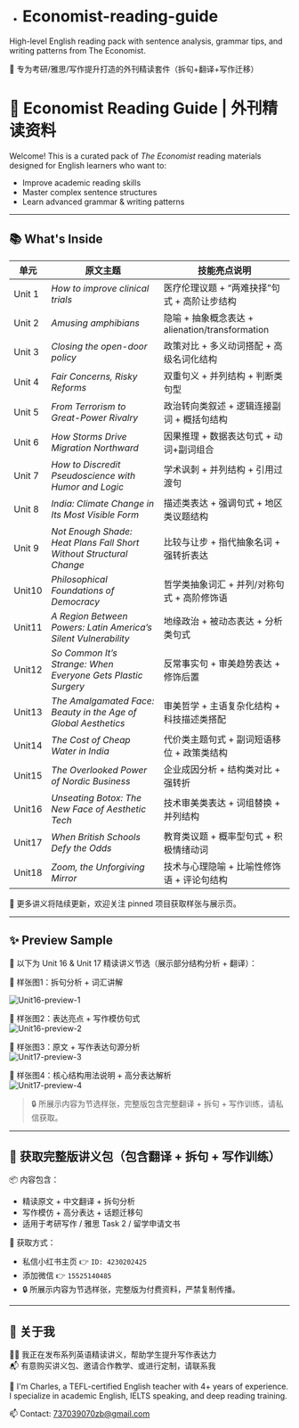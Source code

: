 - # Economist-reading-guide
High-level English reading pack with sentence analysis, grammar tips, and writing patterns from The Economist.

📘 专为考研/雅思/写作提升打造的外刊精读套件（拆句+翻译+写作迁移）
# 🧠 Economist Reading Guide | 外刊精读资料

Welcome! This is a curated pack of *The Economist* reading materials designed for English learners who want to:
- Improve academic reading skills
- Master complex sentence structures
- Learn advanced grammar & writing patterns

---


## 📚 What's Inside

| 单元   | 原文主题                                                                                   | 技能亮点说明                                      |
|--------|--------------------------------------------------------------------------------------------|---------------------------------------------------|
| Unit 1 | *How to improve clinical trials*                                                           | 医疗伦理议题 + “两难抉择”句式 + 高阶让步结构       |
| Unit 2 | *Amusing amphibians*                                                                       | 隐喻 + 抽象概念表达 + alienation/transformation   |
| Unit 3 | *Closing the open-door policy*                                                              | 政策对比 + 多义动词搭配 + 高级名词化结构          |
| Unit 4 | *Fair Concerns, Risky Reforms*                                                              | 双重句义 + 并列结构 + 判断类句型                  |
| Unit 5 | *From Terrorism to Great-Power Rivalry*                                                    | 政治转向类叙述 + 逻辑连接副词 + 概括句结构         |
| Unit 6 | *How Storms Drive Migration Northward*                                                     | 因果推理 + 数据表达句式 + 动词+副词组合            |
| Unit 7 | *How to Discredit Pseudoscience with Humor and Logic*                                      | 学术讽刺 + 并列结构 + 引用过渡句                  |
| Unit 8 | *India: Climate Change in Its Most Visible Form*                                           | 描述类表达 + 强调句式 + 地区类议题结构             |
| Unit 9 | *Not Enough Shade: Heat Plans Fall Short Without Structural Change*                        | 比较与让步 + 指代抽象名词 + 强转折表达             |
| Unit10 | *Philosophical Foundations of Democracy*                                                   | 哲学类抽象词汇 + 并列/对称句式 + 高阶修饰语        |
| Unit11 | *A Region Between Powers: Latin America’s Silent Vulnerability*                            | 地缘政治 + 被动态表达 + 分析类句式                 |
| Unit12 | *So Common It’s Strange: When Everyone Gets Plastic Surgery*                               | 反常事实句 + 审美趋势表达 + 修饰后置               |
| Unit13 | *The Amalgamated Face: Beauty in the Age of Global Aesthetics*                             | 审美哲学 + 主语复杂化结构 + 科技描述类搭配         |
| Unit14 | *The Cost of Cheap Water in India*                                                         | 代价类主题句式 + 副词短语移位 + 政策类结构         |
| Unit15 | *The Overlooked Power of Nordic Business*                                                  | 企业成因分析 + 结构类对比 + 强转折                 |
| Unit16 | *Unseating Botox: The New Face of Aesthetic Tech*                                          | 技术审美类表达 + 词组替换 + 并列结构               |
| Unit17 | *When British Schools Defy the Odds*                                                       | 教育类议题 + 概率型句式 + 积极情绪动词             |
| Unit18 | *Zoom, the Unforgiving Mirror*                                                             | 技术与心理隐喻 + 比喻性修饰语 + 评论句结构         |

📌 更多讲义将陆续更新，欢迎关注 pinned 项目获取样张与展示页。


---

## ✨ Preview Sample

🧾 以下为 Unit 16 & Unit 17 精读讲义节选（展示部分结构分析 + 翻译）：

📌 样张图1：拆句分析 + 词汇讲解 

![Unit16-preview-1](./samples/unit16-preview-1.png)

📌 样张图2：表达亮点 + 写作模仿句式  
![Unit16-preview-2](./samples/unit16-preview-2.png)

📌 样张图3：原文 + 写作表达句源分析  
![Unit17-preview-3](./samples/unit17-preview-3.png)

📌 样张图4：核心结构用法说明 + 高分表达解析  
![Unit17-preview-4](./samples/unit17-preview-4.png)

> 🔒 所展示内容为节选样张，完整版包含完整翻译 + 拆句 + 写作训练，请私信获取。
---

## 🛒 获取完整版讲义包（包含翻译 + 拆句 + 写作训练）

📦 内容包含：
- 精读原文 + 中文翻译 + 拆句分析
- 写作模仿 + 高分表达 + 话题迁移句
- 适用于考研写作 / 雅思 Task 2 / 留学申请文书

📲 获取方式：
- 私信小红书主页 👉 `ID: 4230202425`
- 添加微信 👉 `15525140485`
- 🔒 所展示内容为节选样张，完整版为付费资料，严禁复制传播。
---

## 📌 关于我
🧑‍🏫 我正在发布系列英语精读讲义，帮助学生提升写作表达力  
📬 有意购买讲义包、邀请合作教学、或进行定制，请联系我

👋 I'm Charles, a TEFL-certified English teacher with 4+ years of experience.  
I specialize in academic English, IELTS speaking, and deep reading training.

📫 Contact: 737039070zb@gmail.com
